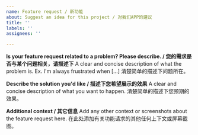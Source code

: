 ```yaml
---
name: Feature request / 新功能
about: Suggest an idea for this project / 对我们APP的建议
title: ''
labels: ''
assignees: ''

---
```


**Is your feature request related to a problem? Please describe. / 您的需求是否与某个问题相关，请描述下**
A clear and concise description of what the problem is. Ex. I'm always frustrated when [...]
清楚简单的描述下问题所在。

**Describe the solution you'd like / 描述下您希望展示的效果**
A clear and concise description of what you want to happen.
清楚简单的描述下您预期的效果。


**Additional context / 其它信息**
Add any other context or screenshots about the feature request here.
在此处添加有关功能请求的其他任何上下文或屏幕截图。
